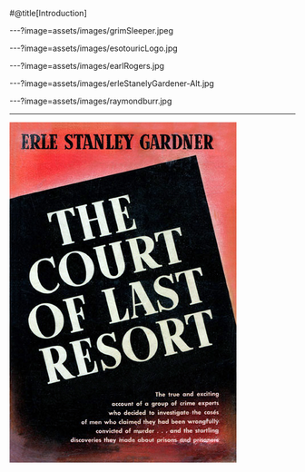 

#@title[Introduction]

---?image=assets/images/grimSleeper.jpeg


---?image=assets/images/esotouricLogo.jpg


---?image=assets/images/earlRogers.jpg


---?image=assets/images/erleStanelyGardener-Alt.jpg




---?image=assets/images/raymondburr.jpg

---

![Logo](assets/images/Gardner-Court-of-Last-Resort-FE.jpg)
